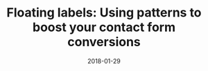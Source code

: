 ---
title: 'Floating labels: Using patterns to boost your contact form conversions'
date: '2018-01-29'
publishedOn: 'Medium'
tags: ['user experience', 'labels', 'contact forms']
url: "https://medium.com/@imjuangarcia/floating-labels-using-patterns-to-boost-your-contact-form-conversions-3f7a040e7efb"
---